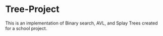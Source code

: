 # Tree-Project
This is an implementation of Binary search, AVL, and Splay Trees created for a school project. 
